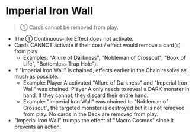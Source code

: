 # Imperial Iron Wall

> ① Cards cannot be removed from play.

*   The ① Continuous-like Effect does not activate.
*   Cards CANNOT activate if their cost / effect would remove a card(s) from play
    *   Examples: "Allure of Darkness", "Nobleman of Crossout", "Book of Life", "Bottomless Trap Hole").
*   If "Imperial Iron Wall" is chained, effects earlier in the Chain resolve as much as possible.
    *   Example: Player A activated "Allure of Darkness" and "Imperial Iron Wall" was chained. Player A only needs to reveal a DARK monster in hand. If they cannot, they discard their entire hand.
    *   Example: "Imperial Iron Wall" was chained to "Nobleman of Crossout", the targeted monster is destroyed but it is not removed from play. No cards in the Deck are removed from play.
*   "Imperial Iron Wall" trumps the effect of "Macro Cosmos" since it prevents an action.
